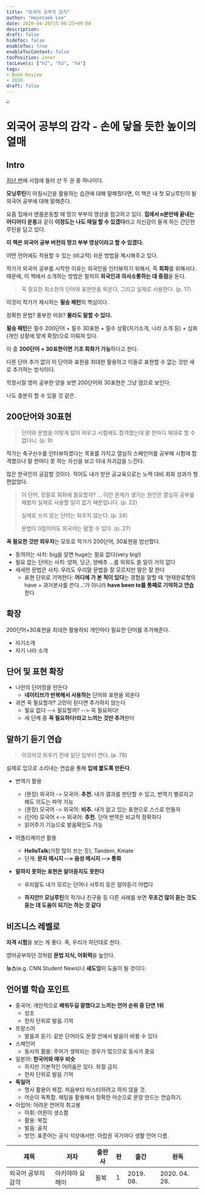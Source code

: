 ```yaml
---
title: "외국어 공부의 감각"
author: "Hoontaek Lee"
date: 2020-04-26T15:00:25+09:00
description:
draft: false
hideToc: false
enableToc: true
enableTocContent: false
tocPosition: inner
tocLevels: ["h2", "h3", "h4"]
tags:
- Book Review
- 2020
draft: false
---
```




<img src="https://image.aladin.co.kr/product/19356/73/cover500/k912635910_1.jpg" style="zoom:50%;" />



# 외국어 공부의 감각 - 손에 닿을 듯한 높이의 열매



## Intro 

[지난 번](/en/posts/20200418_morningroutine)에 서점에 들러 산 두 권 중 하나이다. 

**모닝루틴**이 아침시간을 활용하는 습관에 대해 말해줬다면, 이 책은 내 첫 모닝루틴이 될 외국어 공부에 대해 말해준다.

요즘 집에서 맨몸운동할 때 땅끄 부부의 영상을 참고하고 있다. **집에서 n분만에 끝내는 어디어디 운동**과 같이 **이정도는 나도 매일 할 수 있겠다**라고 자신감이 들게 하는 간단한 루틴을 담고 있다.

**이 책은 외국어 공부 버전의 땅끄 부부 영상이라고 할 수 있겠다.**

어떤 언어에도 적용할 수 있는 (비교적) 쉬운 방법을 제시해주고 있다.

작가가 외국어 공부를 시작한 이유는 외국인을 인터뷰하기 위해서, 즉 **회화**를 위해서다. 때문에, 이 책에서 소개하는 방법은 철저히 **외국인과 의사소통하는 데 중점**을 둔다. 

>  꼭 필요한 최소한의 단어와 표현만을 외운다, 그리고 실제로 사용한다. 
>  (p. 17)

이것이 작가가 제시하는 **필승 패턴**의 핵심이다. 

정확한 문법? 풍부한 어휘? **몰라도 말할 수 있다.**

**필승 패턴**은 필수 200단어 + 필수 30표현 + 필수 상황(자기소개, 나라 소개 등) + 심화(개인 상황에 맞게 확장)으로 이뤄져 있다.

이 중 **200단어 + 30표현이면 기초 회화가 가능**하다고 한다. 

다른 단어 추가 없이 이 단어와 표현을 최대한 활용하고 이들로 표현할 수 없는 것만 새로 추가하는 방식이다.



학창시절 영어 공부한 양을 보면 200단어와 30표현은 그냥 껌으로 보인다. 

나도 충분히 할 수 있을 것 같은.



## 200단어와 30표현

> 단어와 문법을 이렇게 많이 외우고 시험에도 합격했는데 말 한마디 제대로 할 수 없다니. (p. 9)

작가는 축구선수를 인터뷰하겠다는 목표를 가지고 열심히 스페인어를 공부해 시험에 합격했으나 말 한마디 못 하는 자신을 보고 이내 자괴감을 느낀다.

많은 한국인이 공감할 것이다. 적어도 내가 받은 공교육으로는 노력 대비 회화 성과가 형편없었다.



> 이 단어, 정말로 회화에 필요할까? ... 이런 문제가 생기는 원인은 열심히 공부를 해봤자 실제로 사용할 일이 없기 때문입니다. (p. 22)
>
> 실제로 쓰지 않는 단어는 외우지 않는다. (p. 24)
>
> 문법이 0점이어도 외국어는 말할 수 있다. (p. 27) 

**꼭 필요한 것만 외우자**는 모토로 작가가 200단어, 30표현을 엄선했다.

- 동의어는 사치: big을 알면 huge는 필요 없다(very big!)
- 필요 없는 단어는 사치: 양파, 당근, 양배추 ...를 외워도 쓸 일이 거의 없다
- 세세한 문법은 사치: 우리도 우리말 문법을 잘 모르지만 말은 잘 한다
  - 표현 단위로 기억한다: **어디에 가 본 적이 있다**는 경험을 말할 때 '현재완료형의 have + 과거분사를 쓴다...'가 아니라 **have been to를 통째로 기억하고 연습**한다

## 확장

200단어+30표현을 최대한 활용하되 개인마다 필요한 단어를 추가해준다.

- 자기소개
- 자기 나라 소개



## 단어 및 표현 확장

- 나만의 단어장을 만든다
  - **네이티브가 반복해서 사용하는** 단어와 표현을 외운다
- 과연 꼭 필요할까? 고민이 된다면 추가하지 않는다
  - 필요 없다 --> 필요할까? --> 꼭 필요하다!
  - 세 단계 중 **꼭 필요하다!라고 느끼는 것만 추가**한다



## 말하기 듣기 연습

> 이것저것 외우기 전에 일단 입부터 연다. (p. 76)

실제로 입으로 소리내는 연습을 통해 **입에 붙도록 만든다**.

- 번역기 활용
  - (문장) 외국어 -> 모국어: **추천.** 내가 결과를 판단할 수 있고, 번역기 별로라고 해도 의도는 파악 가능
  - (문장) 모국어 -> 외국어: **비추.** 내가 알고 있는 표현으로 스스로 만들자
  - (단어) 모국어 <-> 외국어: **추천.** 단어 번역은 비교적 정확하다
  - 읽어주기 기능으로 발음확인도 가능
- 어플리케이션 활용
  - **HelloTalk**(가장 많이 쓰는 듯), Tandem, Kmate
  - 단계: **문자 메시지 --> 음성 메시지 --> 통화**

- **말하지 못하는 표현은 알아듣지도 못한다**

  - 우리말도 내가 모르는 단어나 사투리 등은 알아듣기 어렵다

  - **하지만!!** **모닝루틴**의 작가나 친구들 등 다른 사례를 보면 **무조건 많이 듣는 것도 듣는 데 도움이 되기는 하는 것 같다**

    

## 비즈니스 레벨로

**자격 시험**을 보는 게 좋다. 즉, 우리가 하던대로 한다.

영어공부하던 것처럼 **문법 지식, 어휘력**을 높인다.

**뉴스**(e.g. CNN Student News)나 **섀도잉**이 도움이 될 것이다.



## 언어별 학습 포인트

- 중국어: 개인적으로 **배워두길 잘했다고 느끼는 언어 순위 중 단연 1위**
  - 성조
  - 한자 단위로 발음 기억
- 프랑스어
  - 발음과 듣기: 같은 단어라도 문장 안에서 발음이 바뀔 수 있다
- 스페인어
  - 동사의 활용: 주어가 생략되는 경우가 많으므로 동사가 중요
- 일본어: **한국어와 매우 비슷**
  - 하지만 기본적인 어려움은 있다. 좌절 금지.
  - 한자 단위로 발음 기억
- **독일어**
  - 명사 활용이 복잡. 처음부터 마스터하려고 하지 않을 것.
  - 어순이 독특함. 채팅을 활용해서 정확한 어순으로 문장 만드는 연습하기.
- 아랍어: 어려운 언어의 최고봉
  - 어휘: 어원이 생소함
  - 활용: 복잡
  - 발음: 골치
  - 방언: 표준어는 공식 석상에서만. 아랍권 국가마다 생활 언어 다름.




| 제목               | 저자            | 출판사 | 판   | 출간      | 완독          |
| ------------------ | --------------- | ------ | ---- | --------- | ------------- |
| 외국어 공부의 감각 | 아키야마 요헤이 | 윌북   | 1    | 2019. 08. | 2020. 04. 26. |
